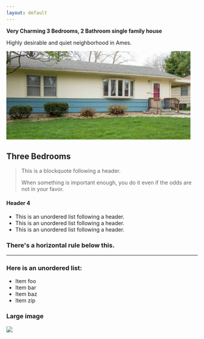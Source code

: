 ```yaml
---
layout: default
---
```


**Very Charming 3 Bedrooms, 2 Bathroom single family house**

Highly desirable and quiet neighborhood in Ames.

![](./front.jpg)

## Three Bedrooms



> This is a blockquote following a header.
>
> When something is important enough, you do it even if the odds are not in your favor.

#### [](#header-4)Header 4

*   This is an unordered list following a header.
*   This is an unordered list following a header.
*   This is an unordered list following a header.

### There's a horizontal rule below this.

* * *

### Here is an unordered list:

*   Item foo
*   Item bar
*   Item baz
*   Item zip

### Large image

![](https://guides.github.com/activities/hello-world/branching.png)
